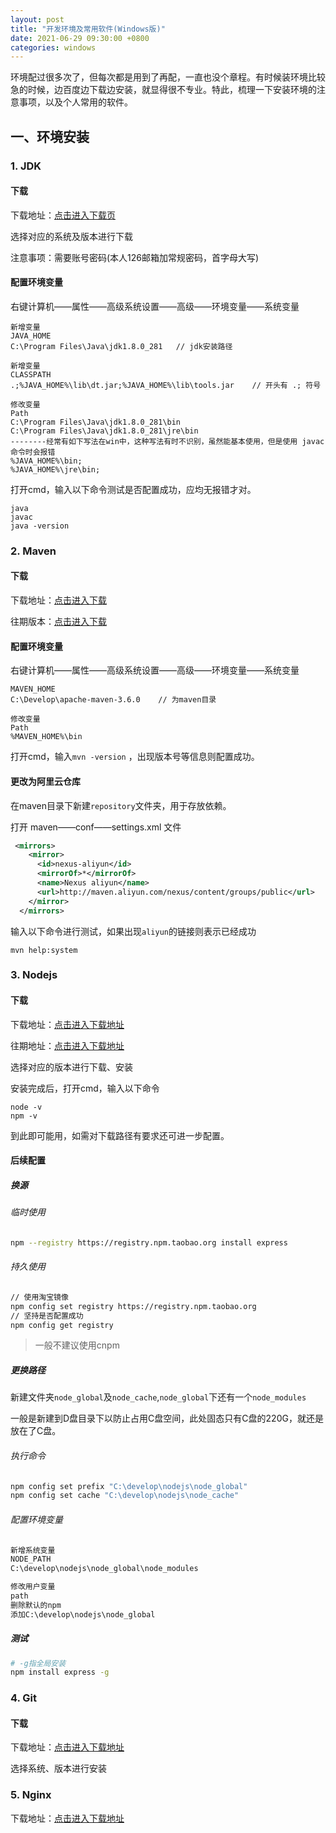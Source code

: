 ```yaml
---
layout: post
title: "开发环境及常用软件(Windows版)"
date: 2021-06-29 09:30:00 +0800
categories: windows
---
```


环境配过很多次了，但每次都是用到了再配，一直也没个章程。有时候装环境比较急的时候，边百度边下载边安装，就显得很不专业。特此，梳理一下安装环境的注意事项，以及个人常用的软件。

## 一、环境安装

### 1. JDK

#### 下载

下载地址：[点击进入下载页](https://www.oracle.com/cn/java/technologies/javase/javase-jdk8-downloads.html)

选择对应的系统及版本进行下载

注意事项：需要账号密码(本人126邮箱加常规密码，首字母大写)

#### 配置环境变量

右键计算机——属性——高级系统设置——高级——环境变量——系统变量

```
新增变量
JAVA_HOME
C:\Program Files\Java\jdk1.8.0_281   // jdk安装路径

新增变量
CLASSPATH
.;%JAVA_HOME%\lib\dt.jar;%JAVA_HOME%\lib\tools.jar    // 开头有 .; 符号

修改变量
Path
C:\Program Files\Java\jdk1.8.0_281\bin
C:\Program Files\Java\jdk1.8.0_281\jre\bin
--------经常有如下写法在win中，这种写法有时不识别，虽然能基本使用，但是使用 javac 命令时会报错
%JAVA_HOME%\bin;
%JAVA_HOME%\jre\bin;
```

打开cmd，输入以下命令测试是否配置成功，应均无报错才对。

```
java
javac
java -version
```



### 2. Maven

#### 下载

下载地址：[点击进入下载](http://maven.apache.org/download.cgi)

往期版本：[点击进入下载](https://archive.apache.org/dist/maven/maven-3/)

#### 配置环境变量

右键计算机——属性——高级系统设置——高级——环境变量——系统变量

```
MAVEN_HOME
C:\Develop\apache-maven-3.6.0    // 为maven目录

修改变量
Path
%MAVEN_HOME%\bin
```

打开cmd，输入`mvn -version` ，出现版本号等信息则配置成功。

#### 更改为阿里云仓库

在maven目录下新建`repository`文件夹，用于存放依赖。

打开 maven——conf——settings.xml 文件

```xml
 <mirrors>
    <mirror>
      <id>nexus-aliyun</id>
      <mirrorOf>*</mirrorOf>
      <name>Nexus aliyun</name>
      <url>http://maven.aliyun.com/nexus/content/groups/public</url>
    </mirror>
  </mirrors>
```

输入以下命令进行测试，如果出现`aliyun`的链接则表示已经成功

```
mvn help:system
```



### 3. Nodejs

#### 下载

下载地址：[点击进入下载地址](http://nodejs.cn/download/)

往期地址：[点击进入下载地址](https://nodejs.org/zh-cn/download/releases/)

选择对应的版本进行下载、安装

安装完成后，打开cmd，输入以下命令

```
node -v
npm -v
```

到此即可能用，如需对下载路径有要求还可进一步配置。

#### 后续配置

##### 换源

###### 临时使用

```bash
npm --registry https://registry.npm.taobao.org install express
```

###### 持久使用

```bash
// 使用淘宝镜像
npm config set registry https://registry.npm.taobao.org
// 坚持是否配置成功
npm config get registry
```

> 一般不建议使用cnpm



##### 更换路径

新建文件夹`node_global`及`node_cache`,`node_global`下还有一个`node_modules`

一般是新建到D盘目录下以防止占用C盘空间，此处固态只有C盘的220G，就还是放在了C盘。

###### 执行命令

```bash
npm config set prefix "C:\develop\nodejs\node_global"
npm config set cache "C:\develop\nodejs\node_cache"
```

###### 配置环境变量

```bash
新增系统变量
NODE_PATH
C:\develop\nodejs\node_global\node_modules

修改用户变量
path
删除默认的npm
添加C:\develop\nodejs\node_global
```

##### 测试

```bash
# -g指全局安装
npm install express -g
```


### 4. Git

#### 下载

下载地址：[点击进入下载地址](https://git-scm.com/download/)

选择系统、版本进行安装

### 5. Nginx

下载地址：[点击进入下载地址](http://nginx.org/en/download.html)